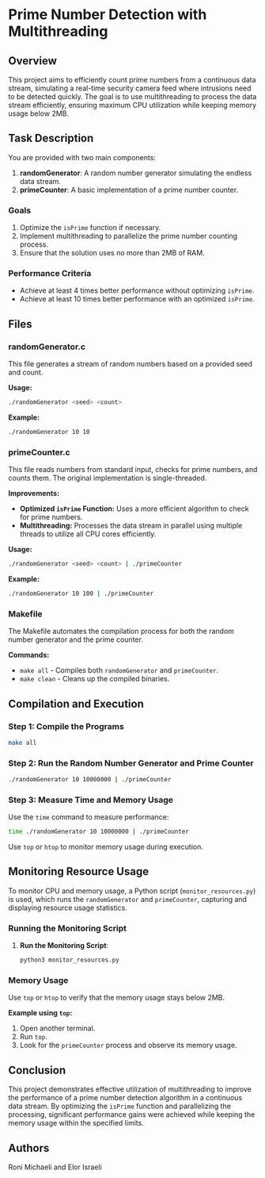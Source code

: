 # Prime Number Detection with Multithreading

## Overview

This project aims to efficiently count prime numbers from a continuous data stream, simulating a real-time security camera feed where intrusions need to be detected quickly. The goal is to use multithreading to process the data stream efficiently, ensuring maximum CPU utilization while keeping memory usage below 2MB.

## Task Description

You are provided with two main components:
1. **randomGenerator**: A random number generator simulating the endless data stream.
2. **primeCounter**: A basic implementation of a prime number counter.

### Goals
1. Optimize the `isPrime` function if necessary.
2. Implement multithreading to parallelize the prime number counting process.
3. Ensure that the solution uses no more than 2MB of RAM.

### Performance Criteria
- Achieve at least 4 times better performance without optimizing `isPrime`.
- Achieve at least 10 times better performance with an optimized `isPrime`.

## Files

### randomGenerator.c

This file generates a stream of random numbers based on a provided seed and count.

**Usage:**
```sh
./randomGenerator <seed> <count>
```
**Example:**
```sh
./randomGenerator 10 10
```

### primeCounter.c

This file reads numbers from standard input, checks for prime numbers, and counts them. The original implementation is single-threaded.

**Improvements:**
- **Optimized `isPrime` Function:** Uses a more efficient algorithm to check for prime numbers.
- **Multithreading:** Processes the data stream in parallel using multiple threads to utilize all CPU cores efficiently.

**Usage:**
```sh
./randomGenerator <seed> <count> | ./primeCounter
```
**Example:**
```sh
./randomGenerator 10 100 | ./primeCounter
```

### Makefile

The Makefile automates the compilation process for both the random number generator and the prime counter.

**Commands:**
- `make all` - Compiles both `randomGenerator` and `primeCounter`.
- `make clean` - Cleans up the compiled binaries.

## Compilation and Execution

### Step 1: Compile the Programs

```sh
make all
```

### Step 2: Run the Random Number Generator and Prime Counter

```sh
./randomGenerator 10 10000000 | ./primeCounter
```

### Step 3: Measure Time and Memory Usage

Use the `time` command to measure performance:

```sh
time ./randomGenerator 10 10000000 | ./primeCounter
```

Use `top` or `htop` to monitor memory usage during execution.

## Monitoring Resource Usage

To monitor CPU and memory usage, a Python script (`monitor_resources.py`) is used, which runs the `randomGenerator` and `primeCounter`, capturing and displaying resource usage statistics.


### Running the Monitoring Script

1. **Run the Monitoring Script**:
    ```sh
    python3 monitor_resources.py
    ```

### Memory Usage

Use `top` or `htop` to verify that the memory usage stays below 2MB.

**Example using `top`:**
1. Open another terminal.
2. Run `top`.
3. Look for the `primeCounter` process and observe its memory usage.

## Conclusion

This project demonstrates effective utilization of multithreading to improve the performance of a prime number detection algorithm in a continuous data stream. By optimizing the `isPrime` function and parallelizing the processing, significant performance gains were achieved while keeping the memory usage within the specified limits.

## Authors

Roni Michaeli and Elor Israeli

